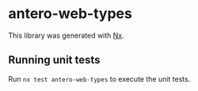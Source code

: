 # antero-web-types

This library was generated with [Nx](https://nx.dev).

## Running unit tests

Run `nx test antero-web-types` to execute the unit tests.
